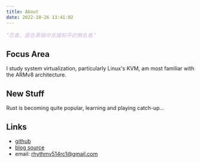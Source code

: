 ```yaml
---
title: About
date: 2022-10-26 13:41:02
---
```


<style>
r { color: Red }
o { color: #d2b4de }
g { color: Green }
</style>

<o>_"忍者，是在黑暗中支撐和平的無名者."_</o>

## Focus Area
I study system virtualization, particularly Linux's KVM, am most familiar with the ARMv8 architecture.

## New Stuff
Rust is becoming quite popular, learning and playing catch-up...

## Links
* [github](https://github.com/rhythm16)
* [blog source](https://github.com/rhythm16/rhythm16.github.io)
* email: rhythmv514rc1@gmail.com
<br/><br/>
